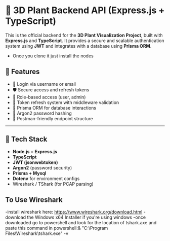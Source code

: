 # 🌱 3D Plant Backend API (Express.js + TypeScript)

This is the official backend for the **3D Plant Visualization Project**, built with **Express.js** and **TypeScript**. It provides a secure and scalable authentication system using **JWT** and integrates with a database using **Prisma ORM**.

- Once you clone it just install the nodes

## 🚀 Features

- 🔐 Login via username or email
- 🛡️ Secure access and refresh tokens
- 🧠 Role-based access (user, admin)
- 🔄 Token refresh system with middleware validation
- 💾 Prisma ORM for database interactions
- 🧂 Argon2 password hashing
- 🧪 Postman-friendly endpoint structure

---

## 🧱 Tech Stack

- **Node.js + Express.js**
- **TypeScript**
- **JWT (jsonwebtoken)**
- **Argon2** (password security)
- **Prisma + Mysql**
- **Dotenv** for environment configs
- Wireshark / TShark (for PCAP parsing)


## To Use Wireshark

-install wireshark here: https://www.wireshark.org/download.html
-download the Windows x64 Installer if you're using windows
-once downloaded go to powershell and look for the location of tshark.axe and paste this command in powershell:& "C:\Program Files\Wireshark\tshark.exe" -v
